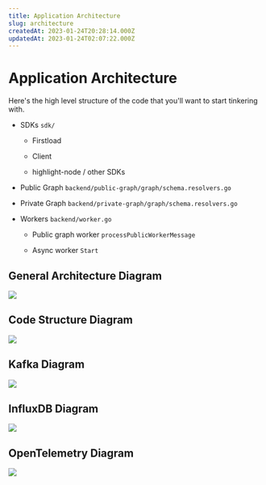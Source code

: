 ```yaml
---
title: Application Architecture
slug: architecture
createdAt: 2023-01-24T20:28:14.000Z
updatedAt: 2023-01-24T02:07:22.000Z
---
```


# Application Architecture

Here's the high level structure of the code that you'll want to start tinkering with.

-   SDKs `sdk/`

    -   Firstload

    -   Client

    -   highlight-node / other SDKs

-   Public Graph `backend/public-graph/graph/schema.resolvers.go`

-   Private Graph `backend/private-graph/graph/schema.resolvers.go`

-   Workers `backend/worker.go`

    -   Public graph worker `processPublicWorkerMessage`

    -   Async worker `Start`

## General Architecture Diagram

![](/images/architecture.png)

## Code Structure Diagram

![](/images/software-components.png)

## Kafka Diagram

![](/images/kafka.png)

## InfluxDB Diagram

![](/images/influx.png)

## OpenTelemetry Diagram

![](/images/opentelemetry.png)

